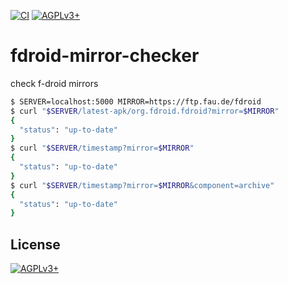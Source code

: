 <!-- SPDX-FileCopyrightText: 2023 FC Stegerman <flx@obfusk.net> -->
<!-- SPDX-License-Identifier: AGPL-3.0-or-later -->

[![CI](https://github.com/obfusk/fdroid-mirror-checker/workflows/CI/badge.svg)](https://github.com/obfusk/fdroid-mirror-checker/actions?query=workflow%3ACI)
[![AGPLv3+](https://img.shields.io/badge/license-AGPLv3+-blue.svg)](https://www.gnu.org/licenses/agpl-3.0.html)

# fdroid-mirror-checker

check f-droid mirrors

```sh
$ SERVER=localhost:5000 MIRROR=https://ftp.fau.de/fdroid
$ curl "$SERVER/latest-apk/org.fdroid.fdroid?mirror=$MIRROR"
{
  "status": "up-to-date"
}
$ curl "$SERVER/timestamp?mirror=$MIRROR"
{
  "status": "up-to-date"
}
$ curl "$SERVER/timestamp?mirror=$MIRROR&component=archive"
{
  "status": "up-to-date"
}
```

## License

[![AGPLv3+](https://www.gnu.org/graphics/agplv3-155x51.png)](https://www.gnu.org/licenses/agpl-3.0.html)

<!-- vim: set tw=70 sw=2 sts=2 et fdm=marker : -->
